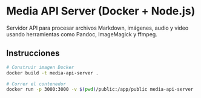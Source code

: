 # Media API Server (Docker + Node.js)

Servidor API para procesar archivos Markdown, imágenes, audio y video usando herramientas como Pandoc, ImageMagick y ffmpeg.

## Instrucciones

```bash
# Construir imagen Docker
docker build -t media-api-server .

# Correr el contenedor
docker run -p 3000:3000 -v $(pwd)/public:/app/public media-api-server

